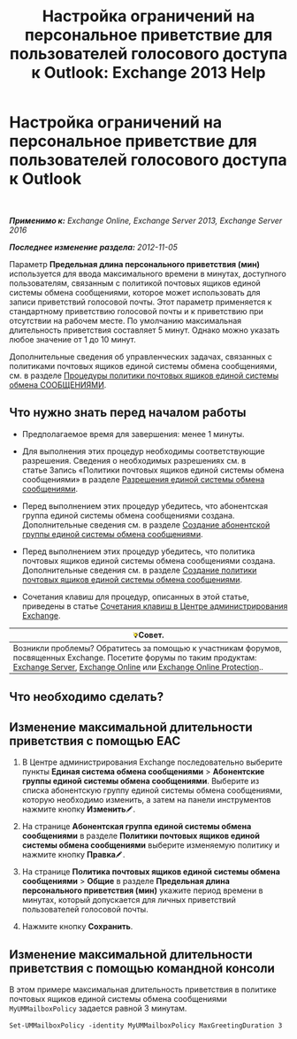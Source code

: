 ﻿---
title: 'Настройка ограничений на персональное приветствие для пользователей голосового доступа к Outlook: Exchange 2013 Help'
TOCTitle: Настройка ограничений на персональное приветствие для пользователей голосового доступа к Outlook
ms:assetid: d400f250-0f55-45f5-9918-5f1d7819fbdf
ms:mtpsurl: https://technet.microsoft.com/ru-ru/library/Bb201731(v=EXCHG.150)
ms:contentKeyID: 50556489
ms.date: 05/22/2018
mtps_version: v=EXCHG.150
ms.translationtype: MT
---

# Настройка ограничений на персональное приветствие для пользователей голосового доступа к Outlook

 

_**Применимо к:** Exchange Online, Exchange Server 2013, Exchange Server 2016_

_**Последнее изменение раздела:** 2012-11-05_

Параметр **Предельная длина персонального приветствия (мин)** используется для ввода максимального времени в минутах, доступного пользователям, связанным с политикой почтовых ящиков единой системы обмена сообщениями, которое может использовать для записи приветствий голосовой почты. Этот параметр применяется к стандартному приветствию голосовой почты и к приветствию при отсутствии на рабочем месте. По умолчанию максимальная длительность приветствия составляет 5 минут. Однако можно указать любое значение от 1 до 10 минут.

Дополнительные сведения об управленческих задачах, связанных с политиками почтовых ящиков единой системы обмена сообщениями, см. в разделе [Процедуры политики почтовых ящиков единой системы обмена СООБЩЕНИЯМИ](um-mailbox-policy-procedures-exchange-2013-help.md).

## Что нужно знать перед началом работы

  - Предполагаемое время для завершения: менее 1 минуты.

  - Для выполнения этих процедур необходимы соответствующие разрешения. Сведения о необходимых разрешениях см. в статье Запись «Политики почтовых ящиков единой системы обмена сообщениями» в разделе [Разрешения единой системы обмена сообщениями](unified-messaging-permissions-exchange-2013-help.md).

  - Перед выполнением этих процедур убедитесь, что абонентская группа единой системы обмена сообщениями создана. Дополнительные сведения см. в разделе [Создание абонентской группы единой системы обмена сообщениями](create-a-um-dial-plan-exchange-2013-help.md).

  - Перед выполнением этих процедур убедитесь, что политика почтовых ящиков единой системы обмена сообщениями создана. Дополнительные сведения см. в разделе [Создание политики почтовых ящиков единой системы обмена сообщениями](create-a-um-mailbox-policy-exchange-2013-help.md).

  - Сочетания клавиш для процедур, описанных в этой статье, приведены в статье [Сочетания клавиш в Центре администрирования Exchange](keyboard-shortcuts-in-the-exchange-admin-center-exchange-online-protection-help.md).

<table>
<thead>
<tr class="header">
<th><img src="images/Bb124558.tip(EXCHG.150).gif" title="Совет" alt="Совет" />Совет.</th>
</tr>
</thead>
<tbody>
<tr class="odd">
<td>Возникли проблемы? Обратитесь за помощью к участникам форумов, посвященных Exchange. Посетите форумы по таким продуктам: <a href="https://go.microsoft.com/fwlink/p/?linkid=60612">Exchange Server</a>, <a href="https://go.microsoft.com/fwlink/p/?linkid=267542">Exchange Online</a> или <a href="https://go.microsoft.com/fwlink/p/?linkid=285351">Exchange Online Protection</a>..</td>
</tr>
</tbody>
</table>


## Что необходимо сделать?

## Изменение максимальной длительности приветствия с помощью EAC

1.  В Центре администрирования Exchange последовательно выберите пункты **Единая система обмена сообщениями** \> **Абонентские группы единой системы обмена сообщениями**. Выберите из списка абонентскую группу единой системы обмена сообщениями, которую необходимо изменить, а затем на панели инструментов нажмите кнопку **Изменить**![Значок редактирования](images/Bb124582.6f53ccb2-1f13-4c02-bea0-30690e6ea71d(EXCHG.150).gif "Значок редактирования").

2.  На странице **Абонентская группа единой системы обмена сообщениями** в разделе **Политики почтовых ящиков единой системы обмена сообщениями** выберите изменяемую политику и нажмите кнопку **Правка**![Значок редактирования](images/Bb124582.6f53ccb2-1f13-4c02-bea0-30690e6ea71d(EXCHG.150).gif "Значок редактирования").

3.  На странице **Политика почтовых ящиков единой системы обмена сообщениями** \> **Общие** в разделе **Предельная длина персонального приветствия (мин)** укажите период времени в минутах, который допускается для личных приветствий пользователей голосовой почты.

4.  Нажмите кнопку **Сохранить**.

## Изменение максимальной длительности приветствия с помощью командной консоли

В этом примере максимальная длительность приветствия в политике почтовых ящиков единой системы обмена сообщениями `MyUMMailboxPolicy` задается равной 3 минутам.

    Set-UMMailboxPolicy -identity MyUMMailboxPolicy MaxGreetingDuration 3

